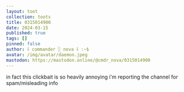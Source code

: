 ```yaml
---
layout: toot
collection: toots
title: 0315014900
date: 2024-03-15
published: true
tags: []
pinned: false
author: ⸸ commander ░ nova ⸸ :~$
avatar: /img/avatar/daemon.jpeg
mastodon: https://mastodon.online/@cmdr_nova/0315014900
---
```


in fact this clickbait is so heavily annoying i'm reporting the channel for spam/misleading info
